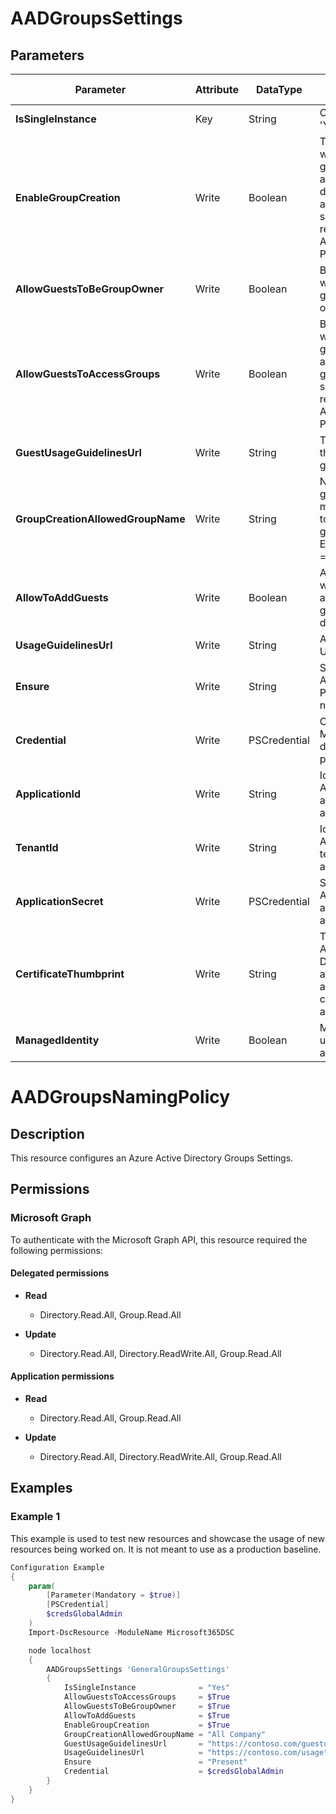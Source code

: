 ﻿# AADGroupsSettings

## Parameters

| Parameter | Attribute | DataType | Description | Allowed Values |
| --- | --- | --- | --- | --- |
| **IsSingleInstance** | Key | String | Only valid value is 'Yes'. | `Yes` |
| **EnableGroupCreation** | Write | Boolean | The flag indicating whether Office 365 group creation is allowed in the directory by non-admin users. This setting does not require an Azure Active Directory Premium P1 license. | |
| **AllowGuestsToBeGroupOwner** | Write | Boolean | Boolean indicating whether or not a guest user can be an owner of groups. | |
| **AllowGuestsToAccessGroups** | Write | Boolean | Boolean indicating whether or not a guest user can have access to Office 365 groups content. This setting does not require an Azure Active Directory Premium P1 license. | |
| **GuestUsageGuidelinesUrl** | Write | String | The url of a link to the guest usage guidelines. | |
| **GroupCreationAllowedGroupName** | Write | String | Name of the security group for which the members are allowed to create Office 365 groups even when EnableGroupCreation == false. | |
| **AllowToAddGuests** | Write | Boolean | A boolean indicating whether or not is allowed to add guests to this directory. | |
| **UsageGuidelinesUrl** | Write | String | A link to the Group Usage Guidelines. | |
| **Ensure** | Write | String | Specify if the Azure AD Groups Naming Policy should exist or not. | `Present`, `Absent` |
| **Credential** | Write | PSCredential | Credentials for the Microsoft Graph delegated permissions. | |
| **ApplicationId** | Write | String | Id of the Azure Active Directory application to authenticate with. | |
| **TenantId** | Write | String | Id of the Azure Active Directory tenant used for authentication. | |
| **ApplicationSecret** | Write | PSCredential | Secret of the Azure Active Directory application to authenticate with. | |
| **CertificateThumbprint** | Write | String | Thumbprint of the Azure Active Directory application's authentication certificate to use for authentication. | |
| **ManagedIdentity** | Write | Boolean | Managed ID being used for authentication. | |

# AADGroupsNamingPolicy

## Description

This resource configures an Azure Active Directory Groups Settings.

## Permissions

### Microsoft Graph

To authenticate with the Microsoft Graph API, this resource required the following permissions:

#### Delegated permissions

- **Read**

    - Directory.Read.All, Group.Read.All

- **Update**

    - Directory.Read.All, Directory.ReadWrite.All, Group.Read.All

#### Application permissions

- **Read**

    - Directory.Read.All, Group.Read.All

- **Update**

    - Directory.Read.All, Directory.ReadWrite.All, Group.Read.All

## Examples

### Example 1

This example is used to test new resources and showcase the usage of new resources being worked on.
It is not meant to use as a production baseline.

```powershell
Configuration Example
{
    param(
        [Parameter(Mandatory = $true)]
        [PSCredential]
        $credsGlobalAdmin
    )
    Import-DscResource -ModuleName Microsoft365DSC

    node localhost
    {
        AADGroupsSettings 'GeneralGroupsSettings'
        {
            IsSingleInstance              = "Yes"
            AllowGuestsToAccessGroups     = $True
            AllowGuestsToBeGroupOwner     = $True
            AllowToAddGuests              = $True
            EnableGroupCreation           = $True
            GroupCreationAllowedGroupName = "All Company"
            GuestUsageGuidelinesUrl       = "https://contoso.com/guestusage"
            UsageGuidelinesUrl            = "https://contoso.com/usage"
            Ensure                        = "Present"
            Credential                    = $credsGlobalAdmin
        }
    }
}
```

